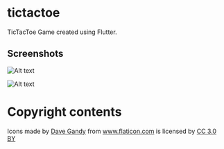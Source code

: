 # tictactoe

TicTacToe Game created using Flutter.

## Screenshots

![Alt text](/screenshot/android1?raw=true "Screenshot 1")

![Alt text](/screenshot/android2?raw=true "Screenshot 2")

# Copyright contents

<div>Icons made by <a href="https://www.flaticon.com/authors/dave-gandy" title="Dave Gandy">Dave Gandy</a> from <a href="https://www.flaticon.com/" 			    title="Flaticon">www.flaticon.com</a> is licensed by <a href="http://creativecommons.org/licenses/by/3.0/" 			    title="Creative Commons BY 3.0" target="_blank">CC 3.0 BY</a></div>

